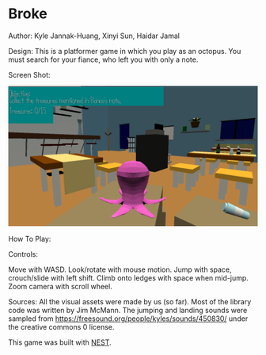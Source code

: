 # Broke

Author: Kyle Jannak-Huang, Xinyi Sun, Haidar Jamal

Design: This is a platformer game in which you play as an octopus. You must search for your fiance, who left you with only a note.

Screen Shot:

![Screen Shot](screenshot.png)

How To Play:

Controls:

Move with WASD. Look/rotate with mouse motion. 
Jump with space, crouch/slide with left shift. Climb onto ledges with space when mid-jump. 
Zoom camera with scroll wheel.

Sources: All the visual assets were made by us (so far). Most of the library code was written by Jim McMann.
The jumping and landing sounds were sampled from https://freesound.org/people/kyles/sounds/450830/ under the creative commons 0 license.

This game was built with [NEST](NEST.md).


